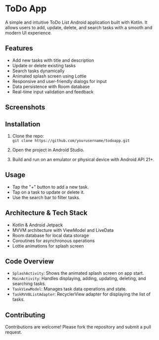 # ToDo App

A simple and intuitive ToDo List Android application built with Kotlin. It allows users to add, update, delete, and search tasks with a smooth and modern UI experience.

## Features

- Add new tasks with title and description
- Update or delete existing tasks
- Search tasks dynamically
- Animated splash screen using Lottie
- Responsive and user-friendly dialogs for input
- Data persistence with Room database
- Real-time input validation and feedback

## Screenshots



## Installation

1. Clone the repo:  
   `git clone https://github.com/yourusername/todoapp.git`

2. Open the project in Android Studio.

3. Build and run on an emulator or physical device with Android API 21+.

## Usage

- Tap the "+" button to add a new task.
- Tap on a task to update or delete it.
- Use the search bar to filter tasks.

## Architecture & Tech Stack

- Kotlin & Android Jetpack
- MVVM architecture with ViewModel and LiveData
- Room database for local data storage
- Coroutines for asynchronous operations
- Lottie animations for splash screen

## Code Overview

- `SplashActivity`: Shows the animated splash screen on app start.
- `MainActivity`: Handles displaying, adding, updating, deleting, and searching tasks.
- `TaskViewModel`: Manages task data operations and state.
- `TaskRVVBListAdapter`: RecyclerView adapter for displaying the list of tasks.

## Contributing

Contributions are welcome! Please fork the repository and submit a pull request.


